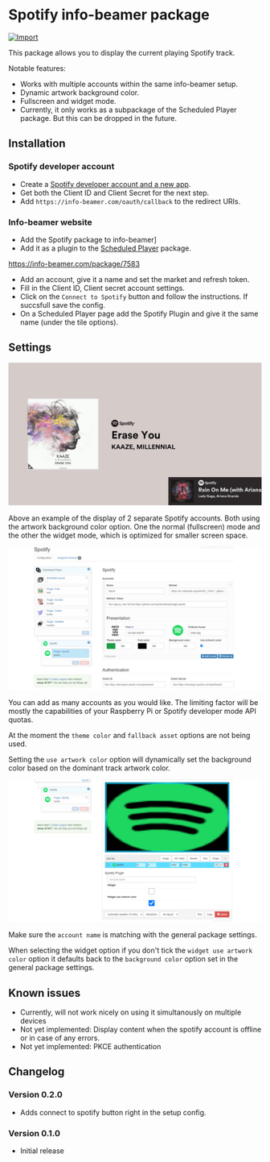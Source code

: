 # Spotify info-beamer package

[![Import](https://cdn.infobeamer.com/s/img/import.png)](https://info-beamer.com/use?url=https://github.com/quintenstar/package-spotify.git)

This package allows you to display the current playing Spotify track.

Notable features:

- Works with multiple accounts within the same info-beamer setup.
- Dynamic artwork background color.
- Fullscreen and widget mode.
- Currently, it only works as a subpackage of the Scheduled Player package. But this can be dropped in the future.

## Installation

### Spotify developer account

- Create a [Spotify developer account and a new app](https://developer.spotify.com/dashboard).
- Get both the Client ID and Client Secret for the next step.
- Add `https://info-beamer.com/oauth/callback` to the redirect URIs.

### Info-beamer website

- Add the Spotify package to info-beamer]
- Add it as a plugin to the [Scheduled Player](https://info-beamer.com/package/7583l) package.

https://info-beamer.com/package/7583

- Add an account, give it a name and set the market and refresh token.
- Fill in the Client ID, Client secret account settings.
- Click on the `Connect to Spotify` button and follow the instructions. If succsfull save the config.
- On a Scheduled Player page add the Spotify Plugin and give it the same name (under the tile options).

## Settings

![Example](screenshot-1.jpg)

Above an example of the display of 2 separate Spotify accounts. Both using the artwork background color option. One the normal (fullscreen) mode and the other the widget mode, which is optimized for smaller screen space.

![Example](screenshot-2.jpg)

You can add as many accounts as you would like. The limiting factor will be mostly the capabilities of your Raspberry Pi or Spotify developer mode API quotas.

At the moment the `theme color` and `fallback asset` options are not being used.

Setting the `use artwork color` option will dynamically set the background color based on the dominant track artwork color.

![Example](screenshot-3.jpg)

Make sure the `account name` is matching with the general package settings.

When selecting the widget option if you don't tick the `widget use artwork color` option it defaults back to the `background color` option set in the general package settings.

## Known issues

- Currently, will not work nicely on using it simultanously on multiple devices
- Not yet implemented: Display content when the spotify account is offline or in case of any errors.
- Not yet implemented: PKCE authentication

## Changelog

### Version 0.2.0

- Adds connect to spotify button right in the setup config.

### Version 0.1.0

- Initial release
